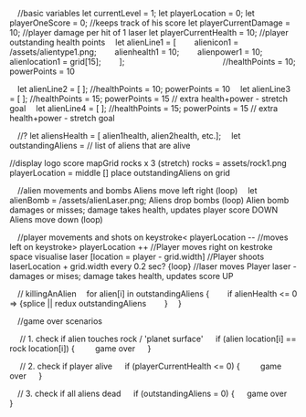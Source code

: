  //basic variables
let currentLevel = 1;
let playerLocation = 0;
let playerOneScore = 0; //keeps track of his score
let playerCurrentDamage = 10; //player damage per hit of 1 laser
let playerCurrentHealth = 10; //player outstanding health points
   let alienLine1 = [
    alienicon1 = /assets/alientype1.png;
    alienhealth1 = 10;
    alienpower1 = 10;
    alienlocation1 = grid[15];
    ];             //healthPoints = 10; powerPoints = 10

   let alienLine2 = [ ]; //healthPoints = 10; powerPoints = 10
   let alienLine3 = [ ]; //healthPoints = 15; powerPoints = 15 // extra health+power - stretch goal 
   let alienLine4 = [ ]; //healthPoints = 15; powerPoints = 15 // extra health+power - stretch goal 

 //? let aliensHealth = [ alien1health, alien2health, etc.];
 let outstandingAliens = // list of aliens that are alive


//display
logo
score
mapGrid
rocks x 3 (stretch) rocks = assets/rock1.png
playerLocation = middle []
place outstandingAliens on grid


 //alien movements and bombs
Aliens  move left right (loop)
 let alienBomb = /assets/alienLaser.png;
Aliens drop bombs (loop)
Alien bomb damages or misses; damage takes health, updates player score DOWN
Aliens move down (loop)

 //player movements and shots
on keystroke< playerLocation -- //moves left
on keystroke> playerLocation ++ //Player moves right
on kestroke space visualise laser [location = player - grid.width] //Player shoots
laserLocation + grid.width every 0.2 sec? {loop} //laser moves
Player laser - damages or mises; damage takes health, updates score UP

 // killingAnAlien
 for alien[i] in outstandingAliens {
  if alienHealth <= 0 => {splice || redux outstandingAliens
  }
 }

 //game over scenarios

  // 1. check if alien touches rock / 'planet surface'
  if (alien location[i] == rock location[i]) {
   game over
  }

  // 2. check if player alive
  if (playerCurrentHealth <= 0) {
   game over
  }

 // 3. check if all aliens dead
  if (outstandingAliens = 0) {
    game over
   }